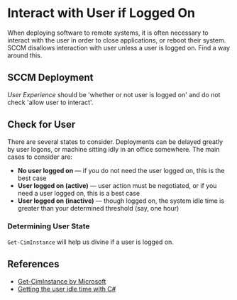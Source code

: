 # Interact with User if Logged On
When deploying software to remote systems, it is often necessary to interact with the user in order to close applications, or reboot their system. SCCM disallows interaction with user unless a user is logged on. Find a way around this.

## SCCM Deployment
_User Experience_ should be 'whether or not user is logged on' and do not check 'allow user to interact'.

## Check for User
There are several states to consider. Deployments can be delayed greatly by user logons, or machine sitting idly in an office somewhere. The main cases to consider are:
* **No user logged on** &mdash; if you do not need the user logged on, this is the best case
* **User logged on (active)** &mdash; user action must be negotiated, or if you need a user logged on, this is a best case
* **User logged on (inactive)** &mdash; though logged on, the system idle time is greater than your determined threshold (say, one hour)

### Determining User State
``Get-CimInstance`` will help us divine if a user is logged on.

## References
* [Get-CimInstance by Microsoft](https://docs.microsoft.com/en-us/powershell/module/cimcmdlets/get-ciminstance?view=powershell-7)
* [Getting the user idle time with C#](https://www.codeproject.com/articles/13384/getting-the-user-idle-time-with-c)

